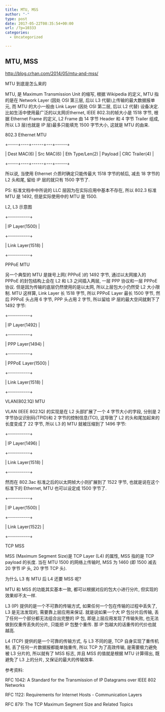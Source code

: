 ```yaml
---
title: MTU, MSS
author: "-"
type: post
date: 2017-05-22T08:35:54+00:00
url: /?p=10333
categories:
  - Uncategorized

---
```

## MTU, MSS
http://blog.crhan.com/2014/05/mtu-and-mss/

MTU 到底是怎么来的
  
MTU, 是 Maximum Transmission Unit 的缩写, 根据 Wikipedia 的定义, MTU 指的是在 Network Layer (因处 OSI 第三层, 后以 L3 代替)上传输的最大数据报单元, 而 MTU 的大小一般由 Link Layer (因处 OSI 第二层, 后以 L2 代替) 设备决定. 比如生活中使用最广泛的以太网(Ethernet, IEEE 802.3)的帧大小是 1518 字节, 根据 Ethernet Frame 的定义, L2 Frame 由 14 字节 Header 和 4 字节 Trailer 组成, 所以 L3 层(也就是 IP 层)最多只能填充 1500 字节大小, 这就是 MTU 的由来.

802.3 Ethernet MTU
  
+-----+----+------+---+------+
  
| Dest MAC(6) | Src MAC(6) | Eth Type/Len(2) | Payload | CRC Trailer(4) |
  
+-----+----+------+---+------+
  
所以说, 当使用 Ethernet 介质时确定只能传最大 1518 字节的帧后, 减去 18 字节的 L2 头和尾, 留给 IP 层的就只有 1500 字节了.

PS: 标准文档中中所说的 LLC 层因为在实际应用中基本不存在, 所以 802.3 标准 MTU 是 1492, 但是实际使用中的 MTU 是 1500.
  
L2, L3 示意图
  
+-----------+
  
| IP Layer(1500) |
  
+-----------+
  
| Link Layer(1518) |
  
+-----------+
  
PPPoE MTU
  
另一个典型的 MTU 是拨号上网( PPPoE )的 1492 字节, 通过以太网接入的 PPPoE 的封包结构上会在 L2 和 L3 之间插入两层, 一层 PPP 协议和一层 PPPoE 协议. 但是因为传输的底层仍然使用的是以太网, 所以上层包大小仍然受 L2 大小限制. MTU 这样算, Link Layer 长 1518 字节, 所以 PPPoE Layer 最长 1500 字节, 然后 PPPoE 头占用 6 字节, PPP 头占用 2 字节, 所以留给 IP 层的最大空间就剩下了 1492 字节:

+-----------+
  
| IP Layer(1492) |
  
+-----------+
  
| PPP Layer(1494) |
  
+-----------+
  
| PPPoE Layer(1500) |
  
+-----------+
  
| Link Layer(1518) |
  
+-----------+
  
VLAN(802.1Q) MTU
  
VLAN (IEEE 802.1Q) 的实现是在 L2 头部扩展了一个 4 字节大小的字段, 分别是 2 字节协议识别码(TPID)和 2 字节的控制信息(TCI), 这导致了 L2 的头和尾加起来的长度变成了 22 字节, 所以 L3 的 MTU 就被压缩到了 1496 字节:

+-----------+
  
| IP Layer(1496) |
  
+-----------+
  
| Link Layer(1518) |
  
+-----------+
  
然而在 802.3ac 标准之后的以太网帧大小则扩展到了 1522 字节, 也就是说在这个标准下的 Ethernet, MTU 也可以设定成 1500 字节了.

+-----------+
  
| IP Layer(1500) |
  
+-----------+
  
| Link Layer(1522) |
  
+-----------+
  
TCP MSS
  
MSS (Maximum Segment Size)是 TCP Layer (L4) 的属性, MSS 指的是 TCP payload 的长度. 当在 MTU 1500 的网络上传输时, MSS 为 1460 (即 1500 减去 20 字节 IP 头, 20 字节 TCP 头).

为什么 L3 有 MTU 后 L4 还要 MSS 呢?
  
MTU 和 MSS 的功能其实基本一致, 都可以根据对应的包大小进行分片, 但实现的效果却不太一样.

L3 (IP) 提供的是一个不可靠的传输方式, 如果任何一个包在传输的过程中丢失了, L3 是无法发现的, 需要靠上层应用来保证. 就是说如果一个大 IP 包分片后传输, 丢了任何一个部分都无法组合出完整的 IP 包, 即是上层应用发现了传输失败, 也无法做到仅重传丢失的分片, 只能把 IP 包整个重传. 那 IP 包越大的话重传的代价也就越高.

L4 (TCP) 提供的是一个可靠的传输方式, 与 L3 不同的是, TCP 自身实现了重传机制, 丢了任何一片数据报都能单独重传, 所以 TCP 为了高效传输, 是需要极力避免被 L3 分片的, 所以就有了 MSS 标志, 并且 MSS 的值就是根据 MTU 计算得出, 既避免了 L3 上的分片, 又保证的最大的传输效率.

参考资料:
  
RFC 1042: A Standard for the Transmission of IP Datagrams over IEEE 802 Networks
  
RFC 1122: Requirements for Internet Hosts - Communication Layers
  
RFC 879: The TCP Maximum Segment Size and Related Topics